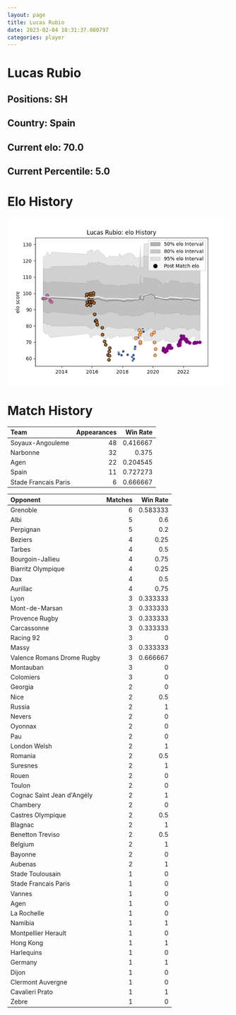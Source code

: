 ```yaml
---  
layout: page  
title: Lucas Rubio  
date: 2023-02-04 18:31:37.080797  
categories: player  
---
```

# Lucas Rubio

## Positions: SH

## Country: Spain

## Current elo: 70.0

## Current Percentile: 5.0

# Elo History


![elo history](history_LucasRubio.png)
# Match History


| Team                 |   Appearances |   Win Rate |
|:---------------------|--------------:|-----------:|
| Soyaux-Angouleme     |            48 |   0.416667 |
| Narbonne             |            32 |   0.375    |
| Agen                 |            22 |   0.204545 |
| Spain                |            11 |   0.727273 |
| Stade Francais Paris |             6 |   0.666667 |

| Opponent                   |   Matches |   Win Rate |
|:---------------------------|----------:|-----------:|
| Grenoble                   |         6 |   0.583333 |
| Albi                       |         5 |   0.6      |
| Perpignan                  |         5 |   0.2      |
| Beziers                    |         4 |   0.25     |
| Tarbes                     |         4 |   0.5      |
| Bourgoin-Jallieu           |         4 |   0.75     |
| Biarritz Olympique         |         4 |   0.25     |
| Dax                        |         4 |   0.5      |
| Aurillac                   |         4 |   0.75     |
| Lyon                       |         3 |   0.333333 |
| Mont-de-Marsan             |         3 |   0.333333 |
| Provence Rugby             |         3 |   0.333333 |
| Carcassonne                |         3 |   0.333333 |
| Racing 92                  |         3 |   0        |
| Massy                      |         3 |   0.333333 |
| Valence Romans Drome Rugby |         3 |   0.666667 |
| Montauban                  |         3 |   0        |
| Colomiers                  |         3 |   0        |
| Georgia                    |         2 |   0        |
| Nice                       |         2 |   0.5      |
| Russia                     |         2 |   1        |
| Nevers                     |         2 |   0        |
| Oyonnax                    |         2 |   0        |
| Pau                        |         2 |   0        |
| London Welsh               |         2 |   1        |
| Romania                    |         2 |   0.5      |
| Suresnes                   |         2 |   1        |
| Rouen                      |         2 |   0        |
| Toulon                     |         2 |   0        |
| Cognac Saint Jean d'Angély |         2 |   1        |
| Chambery                   |         2 |   0        |
| Castres Olympique          |         2 |   0.5      |
| Blagnac                    |         2 |   1        |
| Benetton Treviso           |         2 |   0.5      |
| Belgium                    |         2 |   1        |
| Bayonne                    |         2 |   0        |
| Aubenas                    |         2 |   1        |
| Stade Toulousain           |         1 |   0        |
| Stade Francais Paris       |         1 |   0        |
| Vannes                     |         1 |   0        |
| Agen                       |         1 |   0        |
| La Rochelle                |         1 |   0        |
| Namibia                    |         1 |   1        |
| Montpellier Herault        |         1 |   0        |
| Hong Kong                  |         1 |   1        |
| Harlequins                 |         1 |   0        |
| Germany                    |         1 |   1        |
| Dijon                      |         1 |   0        |
| Clermont Auvergne          |         1 |   0        |
| Cavalieri Prato            |         1 |   1        |
| Zebre                      |         1 |   0        |